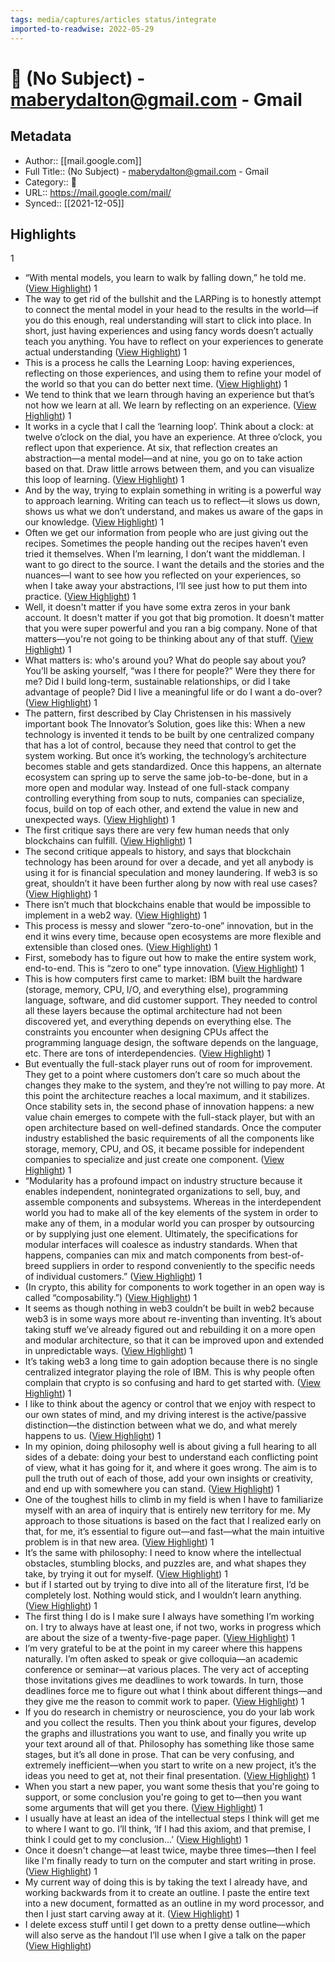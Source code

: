 ```yaml
---
tags: media/captures/articles status/integrate
imported-to-readwise: 2022-05-29
---
```

# 📰 (No Subject) - maberydalton@gmail.com - Gmail

## Metadata
- Author:: [[mail.google.com]]
- Full Title:: (No Subject) - maberydalton@gmail.com - Gmail
- Category:: 📰
- URL:: https://mail.google.com/mail/
- Synced:: [[2021-12-05]]

## Highlights
1
- “With mental models, you learn to walk by falling down,” he told me. ([View Highlight](https://instapaper.com/read/1343928706/16311978))
1
- The way to get rid of the bullshit and the LARPing is to honestly attempt to connect the mental model in your head to the results in the world—if you do this enough, real understanding will start to click into place. In short, just having experiences and using fancy words doesn’t actually teach you anything. You have to reflect on your experiences to generate actual understanding ([View Highlight](https://instapaper.com/read/1343928706/16311979))
1
- This is a process he calls the Learning Loop: having experiences, reflecting on those experiences, and using them to refine your model of the world so that you can do better next time. ([View Highlight](https://instapaper.com/read/1343928706/16311981))
1
- We tend to think that we learn through having an experience but that’s not how we learn at all. We learn by reflecting on an experience. ([View Highlight](https://instapaper.com/read/1343928706/16311982))
1
- It works in a cycle that I call the ‘learning loop’. Think about a clock: at twelve o’clock on the dial, you have an experience. At three o’clock, you reflect upon that experience. At six, that reflection creates an abstraction—a mental model—and at nine, you go on to take action based on that. Draw little arrows between them, and you can visualize this loop of learning. ([View Highlight](https://instapaper.com/read/1343928706/16311985))
1
- And by the way, trying to explain something in writing is a powerful way to approach learning. Writing can teach us to reflect—it slows us down, shows us what we don’t understand, and makes us aware of the gaps in our knowledge. ([View Highlight](https://instapaper.com/read/1343928706/16311990))
1
- Often we get our information from people who are just giving out the recipes. Sometimes the people handing out the recipes haven’t even tried it themselves. When I’m learning, I don’t want the middleman. I want to go direct to the source. I want the details and the stories and the nuances—I want to see how you reflected on your experiences, so when I take away your abstractions, I’ll see just how to put them into practice. ([View Highlight](https://instapaper.com/read/1343928706/16311993))
1
- Well, it doesn't matter if you have some extra zeros in your bank account. It doesn't matter if you got that big promotion. It doesn't matter that you were super powerful and you ran a big company. None of that matters—you're not going to be thinking about any of that stuff. ([View Highlight](https://instapaper.com/read/1343928706/16312095))
1
- What matters is: who's around you? What do people say about you? You’ll be asking yourself, “was I there for people?” Were they there for me? Did I build long-term, sustainable relationships, or did I take advantage of people? Did I live a meaningful life or do I want a do-over? ([View Highlight](https://instapaper.com/read/1343928706/16312096))
1
- The pattern, first described by Clay Christensen in his massively important book The Innovator’s Solution, goes like this:
  When a new technology is invented it tends to be built by one centralized company that has a lot of control, because they need that control to get the system working. But once it’s working, the technology’s architecture becomes stable and gets standardized. Once this happens, an alternate ecosystem can spring up to serve the same job-to-be-done, but in a more open and modular way. Instead of one full-stack company controlling everything from soup to nuts, companies can specialize, focus, build on top of each other, and extend the value in new and unexpected ways. ([View Highlight](https://instapaper.com/read/1343928706/17979937))
1
- The first critique says there are very few human needs that only blockchains can fulfill. ([View Highlight](https://instapaper.com/read/1343928706/17979942))
1
- The second critique appeals to history, and says that blockchain technology has been around for over a decade, and yet all anybody is using it for is financial speculation and money laundering. If web3 is so great, shouldn’t it have been further along by now with real use cases? ([View Highlight](https://instapaper.com/read/1343928706/17979952))
1
- There isn’t much that blockchains enable that would be impossible to implement in a web2 way. ([View Highlight](https://instapaper.com/read/1343928706/17979963))
1
- This process is messy and slower “zero-to-one” innovation, but in the end it wins every time, because open ecosystems are more flexible and extensible than closed ones. ([View Highlight](https://instapaper.com/read/1343928706/17979970))
1
- First, somebody has to figure out how to make the entire system work, end-to-end. This is “zero to one” type innovation. ([View Highlight](https://instapaper.com/read/1343928706/17979973))
1
- This is how computers first came to market: IBM built the hardware (storage, memory, CPU, I/O, and everything else), programming language, software, and did customer support. They needed to control all these layers because the optimal architecture had not been discovered yet, and everything depends on everything else. The constraints you encounter when designing CPUs affect the programming language design, the software depends on the language, etc. There are tons of interdependencies. ([View Highlight](https://instapaper.com/read/1343928706/17979981))
1
- But eventually the full-stack player runs out of room for improvement. They get to a point where customers don’t care so much about the changes they make to the system, and they’re not willing to pay more. At this point the architecture reaches a local maximum, and it stabilizes.
  Once stability sets in, the second phase of innovation happens: a new value chain emerges to compete with the full-stack player, but with an open architecture based on well-defined standards. Once the computer industry established the basic requirements of all the components like storage, memory, CPU, and OS, it became possible for independent companies to specialize and just create one component. ([View Highlight](https://instapaper.com/read/1343928706/17979987))
1
- “Modularity has a profound impact on industry structure because it enables independent, nonintegrated organizations to sell, buy, and assemble components and subsystems. Whereas in the interdependent world you had to make all of the key elements of the system in order to make any of them, in a modular world you can prosper by outsourcing or by supplying just one element. Ultimately, the specifications for modular interfaces will coalesce as industry standards. When that happens, companies can mix and match components from best-of-breed suppliers in order to respond conveniently to the specific needs of individual customers.” ([View Highlight](https://instapaper.com/read/1343928706/17979992))
1
- (In crypto, this ability for components to work together in an open way is called “composability.”) ([View Highlight](https://instapaper.com/read/1343928706/17979998))
1
- It seems as though nothing in web3 couldn’t be built in web2 because web3 is in some ways more about re-inventing than inventing. It’s about taking stuff we’ve already figured out and rebuilding it on a more open and modular architecture, so that it can be improved upon and extended in unpredictable ways. ([View Highlight](https://instapaper.com/read/1343928706/17980010))
1
- It’s taking web3 a long time to gain adoption because there is no single centralized integrator playing the role of IBM. This is why people often complain that crypto is so confusing and hard to get started with. ([View Highlight](https://instapaper.com/read/1343928706/17980015))
1
- I like to think about the agency or control that we enjoy with respect to our own states of mind, and my driving interest is the active/passive distinction—the distinction between what we do, and what merely happens to us. ([View Highlight](https://instapaper.com/read/1343928706/18166034))
1
- In my opinion, doing philosophy well is about giving a full hearing to all sides of a debate: doing your best to understand each conflicting point of view, what it has going for it, and where it goes wrong. The aim is to pull the truth out of each of those, add your own insights or creativity, and end up with somewhere you can stand. ([View Highlight](https://instapaper.com/read/1343928706/18166035))
1
- One of the toughest hills to climb in my field is when I have to familiarize myself with an area of inquiry that is entirely new territory for me. My approach to those situations is based on the fact that I realized early on that, for me, it’s essential to figure out—and fast—what the main intuitive problem is in that new area. ([View Highlight](https://instapaper.com/read/1343928706/18166039))
1
- It’s the same with philosophy: I need to know where the intellectual obstacles, stumbling blocks, and puzzles are, and what shapes they take, by trying it out for myself. ([View Highlight](https://instapaper.com/read/1343928706/18166044))
1
- but if I started out by trying to dive into all of the literature first, I’d be completely lost. Nothing would stick, and I wouldn’t learn anything. ([View Highlight](https://instapaper.com/read/1343928706/18166046))
1
- The first thing I do is I make sure I always have something I’m working on. I try to always have at least one, if not two, works in progress which are about the size of a twenty-five-page paper. ([View Highlight](https://instapaper.com/read/1343928706/18166052))
1
- I’m very grateful to be at the point in my career where this happens naturally. I’m often asked to speak or give colloquia—an academic conference or seminar—at various places. The very act of accepting those invitations gives me deadlines to work towards. In turn, those deadlines force me to figure out what I think about different things—and they give me the reason to commit work to paper. ([View Highlight](https://instapaper.com/read/1343928706/18166053))
1
- If you do research in chemistry or neuroscience, you do your lab work and you collect the results. Then you think about your figures, develop the graphs and illustrations you want to use, and finally you write up your text around all of that.
  Philosophy has something like those same stages, but it’s all done in prose. That can be very confusing, and extremely inefficient—when you start to write on a new project, it’s the ideas you need to get at, not their final presentation. ([View Highlight](https://instapaper.com/read/1343928706/18166054))
1
- When you start a new paper, you want some thesis that you're going to support, or some conclusion you're going to get to—then you want some arguments that will get you there. ([View Highlight](https://instapaper.com/read/1343928706/18166055))
1
- I usually have at least an idea of the intellectual steps I think will get me to where I want to go. I’ll think, ‘If I had this axiom, and that premise, I think I could get to my conclusion…’ ([View Highlight](https://instapaper.com/read/1343928706/18166056))
1
- Once it doesn't change—at least twice, maybe three times—then I feel like I'm finally ready to turn on the computer and start writing in prose. ([View Highlight](https://instapaper.com/read/1343928706/18166059))
1
- My current way of doing this is by taking the text I already have, and working backwards from it to create an outline. I paste the entire text into a new document, formatted as an outline in my word processor, and then I just start carving away at it. ([View Highlight](https://instapaper.com/read/1343928706/18166065))
1
- I delete excess stuff until I get down to a pretty dense outline—which will also serve as the handout I’ll use when I give a talk on the paper ([View Highlight](https://instapaper.com/read/1343928706/18166067))
